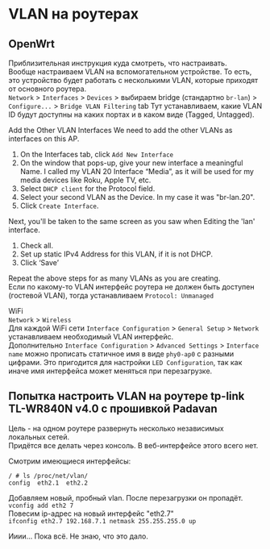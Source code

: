 # VLAN на роутерах

## OpenWrt
Приблизительная инструкция куда смотреть, что настраивать.  
Вообще настраиваем VLAN на вспомогательном устройстве. То есть, это устройство будет работать с несколькими VLAN, которые приходят от основного роутера.  
`Network` > `Interfaces` > `Devices` > выбираем bridge (стандартно `br-lan`) > `Configure...` > `Bridge VLAN Filtering` tab
Тут устанавливаем, какие VLAN ID будут доступны на каких портах и в каком виде (Tagged, Untagged).  

Add the Other VLAN Interfaces
We need to add the other VLANs as interfaces on this AP.  
1. On the Interfaces tab, click `Add New Interface`
2. On the window that pops-up, give your new interface a meaningful Name. I called my
VLAN 20 Interface “Media”, as it will be used for my media devices like Roku, Apple TV,
etc.
3. Select `DHCP client` for the Protocol field.
4. Select your second VLAN as the Device. In my case it was "br-lan.20".
5. Click `Create Interface`.

Next, you'll be taken to the same screen as you saw when Editing the 'lan' interface.
1. Check all.
2. Set up static IPv4 Address for this VLAN, if it is not DHCP.
4. Click ‘Save’

Repeat the above steps for as many VLANs as you are creating.  
Если по какому-то VLAN интерфейс роутера не должен быть доступен (гостевой VLAN), тогда устанавливаем `Protocol: Unmanaged`  

WiFi  
`Network` > `Wireless`  
Для каждой WiFi сети `Interface Configuration` > `General Setup` > `Network` устанавливаем необходимый VLAN интерфейс.  
Дополнительно `Interface Configuration` > `Advanced Settings` > `Interface name` можно прописать статичное имя в виде `phy0-ap0` с разными цифрами.
Это пригодится для настройки `LED Configuration`, так как иначе имя интерфейса может меняться при перезагрузке.  

## Попытка настроить VLAN на роутере tp-link TL-WR840N v4.0 с прошивкой Padavan  
Цель - на одном роутере развернуть несколько независимых локальных сетей.  
Придётся все делать через консоль. В веб-интерфейсе этого всего нет.  

Смотрим имеющиеся интерфейсы:  
```
/ # ls /proc/net/vlan/
config  eth2.1  eth2.2
```
Добавляем новый, пробный vlan. После перезагрузки он пропадёт.  
`vconfig add eth2 7`  
Повесим ip-адрес на новый интерфейс "eth2.7"  
`ifconfig eth2.7 192.168.7.1 netmask 255.255.255.0 up`  

Ииии... Пока всё. Не знаю, что это дало.  
